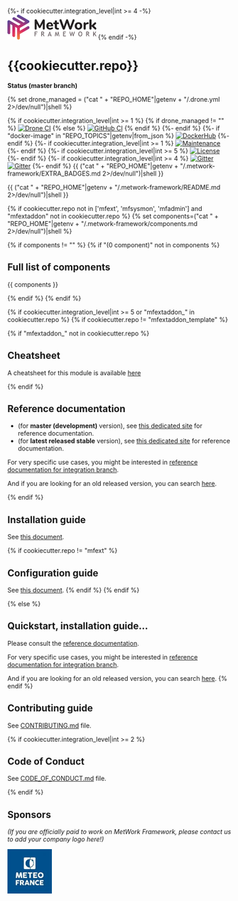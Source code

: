 {%- if cookiecutter.integration_level|int >= 4 -%}
[![logo](https://raw.githubusercontent.com/metwork-framework/resources/master/logos/metwork-white-logo-small.png)](http://www.metwork-framework.org)
{% endif -%}
# {{cookiecutter.repo}}

[//]: # (automatically generated from https://github.com/metwork-framework/resources/blob/master/cookiecutter/_%7B%7Bcookiecutter.repo%7D%7D/README.md)

**Status (master branch)**

{% set drone_managed = ("cat " + "REPO_HOME"|getenv + "/.drone.yml 2>/dev/null")|shell %}

{% if cookiecutter.integration_level|int >= 1 %}
{% if drone_managed != "" %}
[![Drone CI](http://metwork-framework.org:8000/api/badges/metwork-framework/{{cookiecutter.repo}}/status.svg)](http://metwork-framework.org:8000/metwork-framework/{{cookiecutter.repo}})
{% else %}
[![GitHub CI](https://github.com/metwork-framework/{{cookiecutter.repo}}/workflows/CI/badge.svg)](https://github.com/metwork-framework/{{cookiecutter.repo}}/actions?query=workflow%3ACI)
{% endif %}
{%- endif %}
{%- if "docker-image" in "REPO_TOPICS"|getenv|from_json %}
[![DockerHub](https://github.com/metwork-framework/resources/blob/master/badges/dockerhub_link.svg)](https://hub.docker.com/r/metwork/{{cookiecutter.repo}}/)
{%- endif %}
{%- if cookiecutter.integration_level|int >= 1 %}
[![Maintenance](https://github.com/metwork-framework/resources/blob/master/badges/maintained.svg)]()
{%- endif %}
{%- if cookiecutter.integration_level|int >= 5 %}
[![License](https://github.com/metwork-framework/resources/blob/master/badges/bsd.svg)]()
{%- endif %}
{%- if cookiecutter.integration_level|int >= 4 %}
[![Gitter](https://github.com/metwork-framework/resources/blob/master/badges/community-en.svg)](https://gitter.im/metwork-framework/community-en?utm_source=badge&utm_medium=badge&utm_campaign=pr-badge)
[![Gitter](https://github.com/metwork-framework/resources/blob/master/badges/community-fr.svg)](https://gitter.im/metwork-framework/community-fr?utm_source=badge&utm_medium=badge&utm_campaign=pr-badge)
{%- endif %}
{{ ("cat " + "REPO_HOME"|getenv + "/.metwork-framework/EXTRA_BADGES.md 2>/dev/null")|shell }}

[//]: # (TABLE_OF_CONTENTS_PLACEHOLDER)

{{ ("cat " + "REPO_HOME"|getenv + "/.metwork-framework/README.md 2>/dev/null")|shell }}

{% if cookiecutter.repo not in ['mfext', 'mfsysmon', 'mfadmin'] and "mfextaddon" not in cookiecutter.repo %}
{% set components=("cat " + "REPO_HOME"|getenv + "/.metwork-framework/components.md 2>/dev/null")|shell %}

{% if components != "" %}
{% if "(0 component)" not in components %}

## Full list of components

{{ components }}

{% endif %}
{% endif %}

{% if cookiecutter.integration_level|int >= 5  or "mfextaddon_" in cookiecutter.repo %}
{% if cookiecutter.repo != "mfextaddon_template" %}

{% if "mfextaddon_" not in cookiecutter.repo %}

## Cheatsheet

A cheatsheet for this module is available [here](.metwork-framework/cheatsheet.md)

{% endif %}

## Reference documentation

- (for **master (development)** version), see [this dedicated site](http://metwork-framework.org/pub/metwork/continuous_integration/docs/master/{{cookiecutter.repo}}/) for reference documentation.
- (for **latest released stable** version), see [this dedicated site](http://metwork-framework.org/pub/metwork/releases/docs/stable/{{cookiecutter.repo}}/) for reference documentation.

For very specific use cases, you might be interested in
[reference documentation for integration branch](http://metwork-framework.org/pub/metwork/continuous_integration/docs/integration/{{cookiecutter.repo}}/).

And if you are looking for an old released version, you can search [here](http://metwork-framework.org/pub/metwork/releases/docs/).

{% endif %}

## Installation guide

See [this document](.metwork-framework/install_a_metwork_package.md).

{% if cookiecutter.repo != "mfext" %}
## Configuration guide

See [this document](.metwork-framework/configure_a_metwork_package.md).
{% endif %}
{% endif %}

{% else %}

## Quickstart, installation guide...

Please consult the [reference documentation](http://metwork-framework.org/pub/metwork/continuous_integration/docs/master/{{cookiecutter.repo}}/).

For very specific use cases, you might be interested in
[reference documentation for integration branch](http://metwork-framework.org/pub/metwork/continuous_integration/docs/integration/{{cookiecutter.repo}}/).

And if you are looking for an old released version, you can search [here](http://metwork-framework.org/pub/metwork/releases/docs/).
{% endif %}

## Contributing guide

See [CONTRIBUTING.md](CONTRIBUTING.md) file.

{% if cookiecutter.integration_level|int >= 2 %}

## Code of Conduct

See [CODE_OF_CONDUCT.md](CODE_OF_CONDUCT.md) file.

{% endif %}

## Sponsors

*(If you are officially paid to work on MetWork Framework, please contact us to add your company logo here!)*

[![logo](https://raw.githubusercontent.com/metwork-framework/resources/master/sponsors/meteofrance-small.jpeg)](http://www.meteofrance.com)
